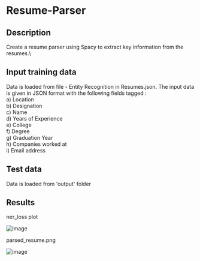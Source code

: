 # Resume-Parser 

## Description

Create a resume parser using Spacy to extract key information from the resumes.\

## Input training data
Data is loaded from file - Entity Recognition in Resumes.json. The input data is given in JSON format with the following fields tagged :\
      a)	Location\
      b)	Designation\
      c)	Name\
      d)	Years of Experience\
      e)	College\
      f)	Degree\
      g)	Graduation Year\
      h)	Companies worked at\
      i)	Email address  

## Test data
Data is loaded from 'output' folder

## Results
ner_loss plot

![image](https://user-images.githubusercontent.com/8090224/137840083-8fe4708d-0a6d-4902-89df-16e768a5516e.png)

parsed_resume.png

![image](https://user-images.githubusercontent.com/8090224/137840093-86d8b0f2-5537-481a-8b25-231383127d87.png)
